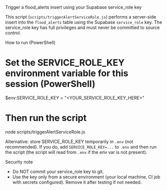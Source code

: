 Trigger a flood_alerts insert using your Supabase service_role key

This script (`scripts/triggerAlertServiceRole.js`) performs a server-side insert into the `flood_alerts` table using the Supabase `service_role` key. The service_role key has full privileges and must never be committed to source control.

How to run (PowerShell)

# Set the SERVICE_ROLE_KEY environment variable for this session (PowerShell)
$env:SERVICE_ROLE_KEY = "<YOUR_SERVICE_ROLE_KEY_HERE>"

# Then run the script
node scripts/triggerAlertServiceRole.js

Alternative: store SERVICE_ROLE_KEY temporarily in `.env` (not recommended). If you do, add `SERVICE_ROLE_KEY=...` to `.env` and then run the script (the script will read from `.env` if the env var is not present).

Security note
- Do NOT commit your service_role key to git.
- Use the key only from a secure environment (your local machine, CI job with secrets configured). Remove it after testing if not needed.
